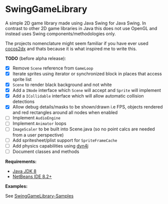 # SwingGameLibrary
A simple 2D game library made using Java Swing for Java Swing.
In contrast to other 2D game libraries in Java this does not use OpenGL and instead uses Swing components/methodologies only.

The projects nomenclature might seem familiar if you have ever used [cocos2dx](https://github.com/cocos2d/cocos2d-x) and thats because it is what inspired me to write this.

**TODO** (before alpha release):
- [x] Remove `Scene` reference from `GameLoop`
- [x] Iterate sprites using iterator or synchronized block in places that access sprite list
- [x] `Scene` to render black background and not white
- [x] Add a `INode` interface which `Scene` will accept and `Sprite` will implement
- [x] Add a `ICollidable` interface which will allow automatic collision detections
- [x] Allow debug details/masks to be shown/drawn i.e FPS, objects rendered and red rectangles around all nodes when enabled
- [ ] Implement `AudioEngine`
- [ ] Implement `Animator` loops 
- [ ] `ImageScaler` to be built into Scene.java (so no point calcs are needed from a user perspective)
- [ ] Add spritesheet/plist support for `SpriteFrameCache`
- [ ] Add physics capabilities using [dyn4j](https://github.com/dyn4j/dyn4j)
- [ ] Document classes and methods

**Requirements:**

- [Java JDK 8](https://www.oracle.com/za/java/technologies/javase/javase-jdk8-downloads.html)
- [NetBeans IDE 8.2+](https://netbeans.org/downloads/8.2/rc/)

**Examples:**

See [SwingGameLibrary-Samples
](https://github.com/davidkroukamp/swinggamelibrary-samples)
